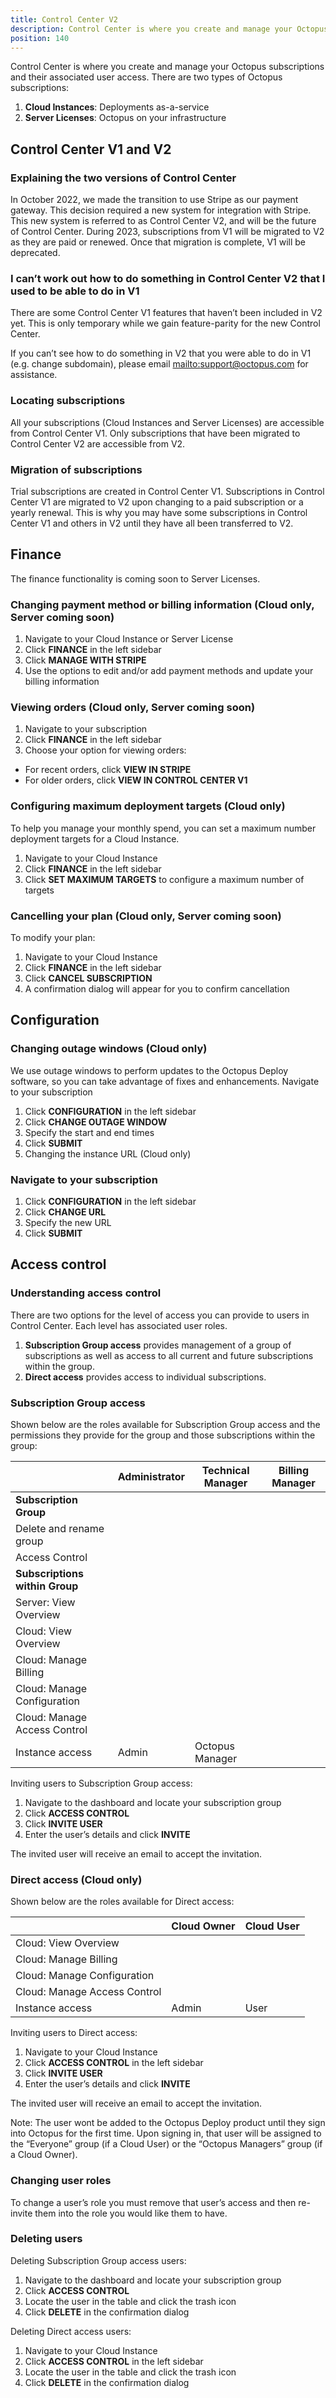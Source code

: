 ```yaml
---
title: Control Center V2
description: Control Center is where you create and manage your Octopus subscriptions and their associated user access. 
position: 140
---
```


Control Center is where you create and manage your Octopus subscriptions and their associated user access. 
There are two types of Octopus subscriptions:

1. **Cloud Instances**: Deployments as-a-service
2. **Server Licenses**: Octopus on your infrastructure

## Control Center V1 and V2 

### Explaining the two versions of Control Center

In October 2022, we made the transition to use Stripe as our payment gateway. This decision required a new system for integration with Stripe. This new system is referred to as Control Center V2, and will be the future of Control Center. During 2023, subscriptions from V1 will be migrated to V2 as they are paid or renewed. Once that migration is complete, V1 will be deprecated.

### I can’t work out how to do something in Control Center V2 that I used to be able to do in V1

There are some Control Center V1 features that haven’t been included in V2 yet. This is only temporary while we gain feature-parity for the new Control Center.

If you can’t see how to do something in V2 that you were able to do in V1 (e.g. change subdomain), please email [mailto:support@octopus.com](support@octopus.com) for assistance. 

### Locating subscriptions

All your subscriptions (Cloud Instances and Server Licenses) are accessible from Control Center V1. Only subscriptions that have been migrated to Control Center V2 are accessible from V2. 

### Migration of subscriptions

Trial subscriptions are created in Control Center V1. Subscriptions in Control Center V1 are migrated to V2 upon changing to a paid subscription or a yearly renewal. This is why you may have some subscriptions in Control Center V1 and others in V2 until they have all been transferred to V2. 

## Finance 

The finance functionality is coming soon to Server Licenses. 

### Changing payment method or billing information (Cloud only, Server coming soon)

1. Navigate to your Cloud Instance or Server License
2. Click **FINANCE** in the left sidebar
3. Click **MANAGE WITH STRIPE** 
4. Use the options to edit and/or add payment methods and update your billing information

### Viewing orders (Cloud only, Server coming soon)

1. Navigate to your subscription
2. Click **FINANCE** in the left sidebar
3. Choose your option for viewing orders:
  - For recent orders, click **VIEW IN STRIPE**
  - For older orders, click **VIEW IN CONTROL CENTER V1**

### Configuring maximum deployment targets (Cloud only)

To help you manage your monthly spend, you can set a maximum number deployment targets for a Cloud Instance.

1. Navigate to your Cloud Instance
2. Click **FINANCE** in the left sidebar
3. Click **SET MAXIMUM TARGETS** to configure a maximum number of targets

### Cancelling your plan (Cloud only, Server coming soon)

To modify your plan:

1. Navigate to your Cloud Instance
2. Click **FINANCE** in the left sidebar
3. Click **CANCEL SUBSCRIPTION**
4. A confirmation dialog will appear for you to confirm cancellation

## Configuration 

### Changing outage windows (Cloud only)

We use outage windows to perform updates to the Octopus Deploy software, so you can take advantage of fixes and enhancements.
Navigate to your subscription

1. Click **CONFIGURATION** in the left sidebar
2. Click **CHANGE OUTAGE WINDOW**
3. Specify the start and end times
4. Click **SUBMIT**
5. Changing the instance URL (Cloud only)

### Navigate to your subscription

1. Click **CONFIGURATION** in the left sidebar
2. Click **CHANGE URL**
3. Specify the new URL
4. Click **SUBMIT**

## Access control

### Understanding access control

There are two options for the level of access you can provide to users in Control Center. Each level has associated user roles.

1. **Subscription Group access** provides management of a group of subscriptions as well as access to all current and future subscriptions within the group. 
2. **Direct access** provides access to individual subscriptions.

### Subscription Group access

Shown below are the roles available for Subscription Group access and the permissions they provide for the group and those subscriptions within the group:

|                                | Administrator | Technical Manager | Billing Manager |
| ------------------------------ | ------------- | ----------------- | --------------- |
| **Subscription Group**         |
| Delete and rename group        | <i class="fas fa-check-circle color-text-cyan-40 fs-24"></i>             | <i class="fas fa-check-circle color-text-cyan-40 fs-24"></i>                 | <i class="fas fa-times-circle text-danger fs-24"></i>           |
| Access Control                 | <i class="fas fa-check-circle color-text-cyan-40 fs-24"></i>             | <i class="fas fa-check-circle color-text-cyan-40 fs-24"></i>                 | <i class="fas fa-times-circle text-danger fs-24"></i>           |
| **Subscriptions within Group** |
| Server: View Overview          | <i class="fas fa-check-circle color-text-cyan-40 fs-24"></i>             | <i class="fas fa-check-circle color-text-cyan-40 fs-24"></i>                 | <i class="fas fa-times-circle text-danger fs-24"></i>           |
| Cloud: View Overview           | <i class="fas fa-check-circle color-text-cyan-40 fs-24"></i>             | <i class="fas fa-check-circle color-text-cyan-40 fs-24"></i>                 | <i class="fas fa-check-circle color-text-cyan-40 fs-24"></i>    |
| Cloud: Manage Billing          | <i class="fas fa-check-circle color-text-cyan-40 fs-24"></i>             | <i class="fas fa-times-circle text-danger fs-24"></i>                        | <i class="fas fa-check-circle color-text-cyan-40 fs-24"></i>    |
| Cloud: Manage Configuration    | <i class="fas fa-check-circle color-text-cyan-40 fs-24"></i>             | <i class="fas fa-check-circle color-text-cyan-40 fs-24"></i>                 | <i class="fas fa-times-circle text-danger fs-24"></i>           |
| Cloud: Manage Access Control   | <i class="fas fa-check-circle color-text-cyan-40 fs-24"></i>             | <i class="fas fa-check-circle color-text-cyan-40 fs-24"></i>                 | <i class="fas fa-times-circle text-danger fs-24"></i>           |
| Instance access                | <i class="fas fa-check-circle color-text-cyan-40 fs-24"></i> Admin       | <i class="fas fa-check-circle color-text-cyan-40 fs-24"></i> Octopus Manager | <i class="fas fa-times-circle text-danger fs-24"></i>           |

Inviting users to Subscription Group access:

1. Navigate to the dashboard and locate your subscription group
2. Click **ACCESS CONTROL**
3. Click **INVITE USER**
3. Enter the user’s details and click **INVITE**

The invited user will receive an email to accept the invitation. 

### Direct access (Cloud only)

Shown below are the roles available for Direct access:

|                              | Cloud Owner | Cloud User |
| ---------------------------- | ----------- | ---------- |
| Cloud: View Overview         | <i class="fas fa-check-circle color-text-cyan-40 fs-24"></i>           | <i class="fas fa-check-circle color-text-cyan-40 fs-24"></i>          |
| Cloud: Manage Billing        | <i class="fas fa-check-circle color-text-cyan-40 fs-24"></i>           | <i class="fas fa-times-circle text-danger fs-24"></i>                 |
| Cloud: Manage Configuration  | <i class="fas fa-check-circle color-text-cyan-40 fs-24"></i>           | <i class="fas fa-times-circle text-danger fs-24"></i>                 |
| Cloud: Manage Access Control | <i class="fas fa-check-circle color-text-cyan-40 fs-24"></i>           | <i class="fas fa-times-circle text-danger fs-24"></i>                 |
| Instance access              | <i class="fas fa-check-circle color-text-cyan-40 fs-24"></i> Admin     | <i class="fas fa-check-circle color-text-cyan-40 fs-24"></i> User     |

Inviting users to Direct access:

1. Navigate to your Cloud Instance
2. Click **ACCESS CONTROL** in the left sidebar
3. Click **INVITE USER**
4. Enter the user’s details and click **INVITE**

The invited user will receive an email to accept the invitation. 

Note: The user wont be added to the Octopus Deploy product until they sign into Octopus for the first time. Upon signing in, that user will be assigned to the “Everyone” group (if a Cloud User) or the “Octopus Managers” group (if a Cloud Owner). 

### Changing user roles 

To change a user’s role you must remove that user’s access and then re-invite them into the role you would like them to have.

### Deleting users

Deleting Subscription Group access users:

1. Navigate to the dashboard and locate your subscription group
2. Click **ACCESS CONTROL**
3. Locate the user in the table and click the trash icon
4. Click **DELETE** in the confirmation dialog

Deleting Direct access users:

1. Navigate to your Cloud Instance
2. Click **ACCESS CONTROL** in the left sidebar
3. Locate the user in the table and click the trash icon
4. Click **DELETE** in the confirmation dialog